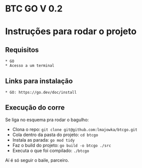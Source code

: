 # BTC GO V 0.2

# Instruções para rodar o projeto

## Requisitos
    * GO
    * Acesso a um terminal

## Links para instalação
    * GO: https://go.dev/doc/install

## Execução do corre

Se liga no esquema pra rodar o bagulho:

 * Clona o repo:
  ``` git clone git@github.com:lmajowka/btcgo.git ```
 * Cola dentro da pasta do projeto:
  ``` cd btcgo ```
 * Instala as parada:
 ``` go mod tidy ```
 * Faz o build do projeto:
 ``` go build -o btcgo ./src ```
 * Executa o que foi compilado:
 ``` ./btcgo ```
 
Aí é só seguir o baile, parceiro.
 


